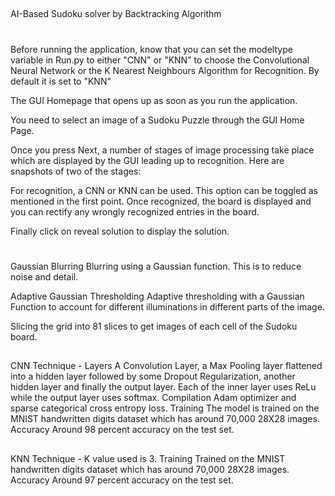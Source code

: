 ##
AI-Based Sudoku solver by Backtracking Algorithm
#
Before running the application, know that you can set the modeltype variable in Run.py to either "CNN" or "KNN" to choose the Convolutional Neural Network or the K Nearest Neighbours Algorithm for Recognition. By default it is set to "KNN" 


The GUI Homepage that opens up as soon as you run the application.


You need to select an image of a Sudoku Puzzle through the GUI Home Page.

Once you press Next, a number of stages of image processing take place which are displayed by the GUI leading up to recognition. Here are snapshots of two of the stages:

For recognition, a CNN or KNN can be used. This option can be toggled as mentioned in the first point. Once recognized, the board is displayed and you can rectify any wrongly recognized entries in the board.

Finally click on reveal solution to display the solution.

#
Gaussian Blurring Blurring using a Gaussian function. This is to reduce noise and detail.

Adaptive Gaussian Thresholding Adaptive thresholding with a Gaussian Function to account for different illuminations in different parts of the image.

Slicing the grid into 81 slices to get images of each cell of the Sudoku board.

##
CNN Technique -
Layers A Convolution Layer, a Max Pooling layer flattened into a hidden layer followed by some Dropout Regularization, another hidden layer and finally the output layer. Each of the inner layer uses ReLu while the output layer uses softmax.
Compilation Adam optimizer and sparse categorical cross entropy loss.
Training The model is trained on the MNIST handwritten digits dataset which has around 70,000 28X28 images.
Accuracy Around 98 percent accuracy on the test set.
##
KNN Technique -
K value used is 3.
Training Trained on the MNIST handwritten digits dataset which has around 70,000 28X28 images.
Accuracy Around 97 percent accuracy on the test set.
